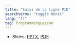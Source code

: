 ```yaml
---
title: "Suivi de la ligne PID"
searchterms: "toggle 9Unit"
lang: "fr"
tag: ProgrammingLesson
---
```

 <ul>
 <li class="ng-binding">Slides:
 <a href="ProgrammingLessons/FLL-RD-33-U9-Suivi-de-la-ligne-PID.pptx">PPTX</a>,
 <a href="ProgrammingLessons/FLL-RD-33-U9-Suivi-de-la-ligne-PID.pdf">PDF</a>
 </li>
 </ul>
